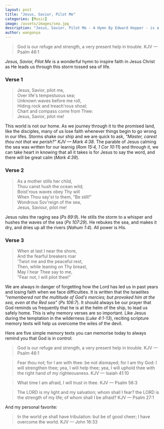 ```yaml
---
layout: post
title: "Jesus, Savior, Pilot Me"
categories: [Music]
image: /assets/images/sea.jpg
description: "Jesus, Savior, Pilot Me - A Hymn By Edward Hopper - is a wonderful hymn to inspire faith in Jesus Christ as He leads us through this storm tossed sea of life."
author: wangonya
---
```


> God is our refuge and strength, a very present help in trouble. KJV — Psalm 46:1

_Jesus, Savior, Pilot Me_ is a wonderful hymn to inspire faith in Jesus Christ as He leads us through this storm tossed sea of life.

### Verse 1

> Jesus, Savior, pilot me, <br>
> Over life's tempestuous sea;<br>
> Unknown waves before me roll,<br>
> Hiding rock and treach'rous shoal;<br>
> Chart and compass come from Thee:<br>
> Jesus, Savior, pilot me!<br>

This world is not our home. As we journey through it to the promised land, like the disciples, many of us lose faith whenever things begin to go wrong in our lifes. Storms shake our ship and we are quick to ask, _"Master, carest thou not that we perish?" KJV — Mark 4:38_. The parable of Jesus calming the sea was written for our learnig (_Rom 15:4, 1 Cor 10:11_) and through it, we can take heart in knowing that all it takes is for Jesus to say the word, and there will be great calm (_Mark 4:39_).

### Verse 2

> As a mother stills her child,<br>
> Thou canst hush the ocean wild;<br>
> Boist'rous waves obey Thy will<br>
> When Thou say'st to them, "Be still!"<br>
> Wondrous Sov'reign of the sea,<br>
> Jesus, Saviour, pilot me!<br>

Jesus rules the raging sea (_Ps 89:9_). He stills the storm to a whisper and hushes the waves of the sea (_Ps 107:29_). He rebukes the sea, and makes it dry, and dries up all the rivers (_Nahum 1:4_). All power is His.

### Verse 3

> When at last I near the shore,<br>
> And the fearful breakers roar<br>
> 'Twixt me and the peaceful rest,<br>
> Then, while leaning on Thy breast,<br>
> May I hear Thee say to me,<br>
> "Fear not, I will pilot thee!"<br>

We are always in danger of forgetting how the Lord has led us in past years and losing faith when we face difficulties. It is written that the Israelites _"remembered not the multitude of God's mercies; but provoked him at the sea, even at the Red sea"_ (_Ps 106:7_). It should always be our prayer that God reminds us frequently that he is at the helm of the ship, to lead us safely home. This is why memory verses are so important. Like Jesus during the temptation in the wilderness (_Luke 4:1-13_), reciting scripture memory texts will help us overcome the wiles of the devil.

Here are five simple memory texts you can memorise today to always remind you that God is in control:

> God is our refuge and strength, a very present help in trouble. KJV — Psalm 46:1

> Fear thou not; for I am with thee: be not dismayed; for I am thy God: I will strengthen thee; yea, I will help thee; yea, I will uphold thee with the right hand of my righteousness. KJV — Isaiah 41:10

> What time I am afraid, I will trust in thee. KJV — Psalm 56:3

> The LORD is my light and my salvation; whom shall I fear? the LORD is the strength of my life; of whom shall I be afraid? KJV — Psalm 27:1

And my personal favorite:

> In the world ye shall have tribulation: but be of good cheer; I have overcome the world. KJV — John 16:33

<iframe width="560" height="315" data-src="https://www.youtube.com/embed/xgtz3V2IGdo" frameborder="0" allow="accelerometer; autoplay; encrypted-media; gyroscope; picture-in-picture" allowfullscreen class="lazyload"></iframe>
